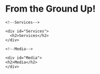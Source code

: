 <!--SlipStream Web Build-->
<!DOCTYPE html>

<!--Header-->

<html>
  <head>
    <title>Slipstream Cinematics LLC</title>
  </head>
  
  <!--Site Body-->
  <!--Intro-->
  
  <body>
    <div id="introduction">
      <h1>From the Ground Up!</h1>
    </div> 
   
    <!--Services-->
    
    <div id="Services">
      <h2>Services</h2>
    </div>
    
    <!--Media-->
    
    <div id="Media">
    <h2>Media</h2>
    </div>
    
  </body>
</html>
